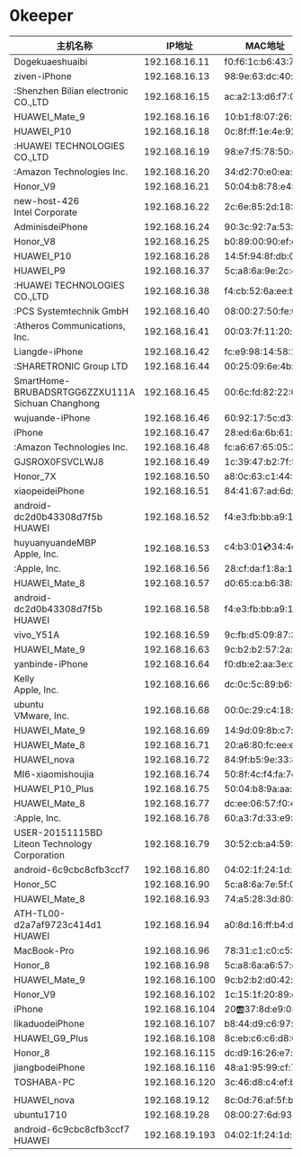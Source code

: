 

# 0keeper

主机名称                                                 | IP地址         | MAC地址          
--------------------------------------------------------|----------------|-------------------
Dogekuaeshuaibi                                         | 192.168.16.11  | f0:f6:1c:b6:43:71
ziven-iPhone                                            | 192.168.16.13  | 98:9e:63:dc:40:fc
:Shenzhen Bilian electronic CO.,LTD                     | 192.168.16.15  | ac:a2:13:d6:f7:0a
HUAWEI_Mate_9	                                        | 192.168.16.16  | 10:b1:f8:07:26:b6 
HUAWEI_P10                                              | 192.168.16.18  | 0c:8f:ff:1e:4e:92
:HUAWEI TECHNOLOGIES CO.,LTD                            | 192.168.16.19  | 98:e7:f5:78:50:dd
:Amazon Technologies Inc.                               | 192.168.16.20  | 34:d2:70:e0:ea:33
Honor_V9                                                | 192.168.16.21  | 50:04:b8:78:e4:04
new-host-426<br>Intel Corporate                         | 192.168.16.22  | 2c:6e:85:2d:18:74
AdminisdeiPhone                                         | 192.168.16.24  | 90:3c:92:7a:53:9c
Honor_V8                                                | 192.168.16.25  | b0:89:00:90:ef:df
HUAWEI_P10                                              | 192.168.16.28  | 14:5f:94:8f:db:02
HUAWEI_P9                                               | 192.168.16.37  | 5c:a8:6a:9e:2c:43
:HUAWEI TECHNOLOGIES CO.,LTD                            | 192.168.16.38  | f4:cb:52:6a:ee:b6
:PCS Systemtechnik GmbH                                 | 192.168.16.40  | 08:00:27:50:fe:05
:Atheros Communications, Inc.                           | 192.168.16.41  | 00:03:7f:11:20:ce
Liangde-iPhone                                          | 192.168.16.42  | fc:e9:98:14:58:1f
:SHARETRONIC Group LTD                                  | 192.168.16.44  | 00:25:09:6e:4b:3c
SmartHome-BRUBADSRTGG6ZZXU111A<br>Sichuan Changhong     | 192.168.16.45  | 00:6c:fd:82:22:0d
wujuande-iPhone                                         | 192.168.16.46  | 60:92:17:5c:d3:9b
iPhone                                                  | 192.168.16.47  | 28:ed:6a:6b:61:c4
:Amazon Technologies Inc.                               | 192.168.16.48  | fc:a6:67:65:05:3f
GJSROX0FSVCLWJ8                                         | 192.168.16.49  | 1c:39:47:b2:7f:54
Honor_7X                                                | 192.168.16.50  | a8:0c:63:c1:44:0f
xiaopeideiPhone                                         | 192.168.16.51  | 84:41:67:ad:6d:7c
android-dc2d0b43308d7f5b<br>HUAWEI                      | 192.168.16.52  | f4:e3:fb:bb:a9:1d
huyuanyuandeMBP<br>Apple, Inc.                          | 192.168.16.53  | c4:b3:01:cd:34:4d
:Apple, Inc.                                            | 192.168.16.56  | 28:cf:da:f1:8a:1e
HUAWEI_Mate_8                                           | 192.168.16.57  | d0:65:ca:b6:38:2d
android-dc2d0b43308d7f5b<br>HUAWEI                      | 192.168.16.58  | f4:e3:fb:bb:a9:1d
vivo_Y51A                                               | 192.168.16.59  | 9c:fb:d5:09:87:30	
HUAWEI_Mate_9                                           | 192.168.16.63  | 9c:b2:b2:57:2a:e6
yanbinde-iPhone                                         | 192.168.16.64  | f0:db:e2:aa:3e:d1
Kelly<br>Apple, Inc.                                    | 192.168.16.66  | dc:0c:5c:89:b6:42
ubuntu<br>VMware, Inc.                                  | 192.168.16.68  | 00:0c:29:c4:18:f1
HUAWEI_Mate_9                                           | 192.168.16.69  | 14:9d:09:8b:c7:be
HUAWEI_Mate_8                                           | 192.168.16.71  | 20:a6:80:fc:ee:e2
HUAWEI_nova                                             | 192.168.16.72  | 84:9f:b5:9e:33:81
MI6-xiaomishoujia                                       | 192.168.16.74  | 50:8f:4c:f4:fa:7e
HUAWEI_P10_Plus                                         | 192.168.16.75  | 50:04:b8:9a:aa:1e
HUAWEI_Mate_8                                           | 192.168.16.77  | dc:ee:06:57:f0:47
:Apple, Inc.                                            | 192.168.16.78  | 60:a3:7d:33:e9:42
USER-20151115BD<br>Liteon Technology Corporation        | 192.168.16.79  | 30:52:cb:a4:59:5a
android-6c9cbc8cfb3ccf7                                 | 192.168.16.80  | 04:02:1f:24:1d:9d
Honor_5C                                                | 192.168.16.90  | 5c:a8:6a:7e:5f:0d
HUAWEI_Mate_8                                           | 192.168.16.93  | 74:a5:28:3d:80:4d
ATH-TL00-d2a7af9723c414d1<br>HUAWEI                     | 192.168.16.94  | a0:8d:16:ff:b4:d3
MacBook-Pro                                             | 192.168.16.96  | 78:31:c1:c0:c5:8e
Honor_8                                                 | 192.168.16.98  | 5c:a8:6a:a6:57:d1
HUAWEI_Mate_9                                           | 192.168.16.100 | 9c:b2:b2:d0:42:c1
Honor_V9                                                | 192.168.16.102 | 1c:15:1f:20:89:c1
iPhone                                                  | 192.168.16.104 | 20:ab:37:8d:e9:08
likaduodeiPhone                                         | 192.168.16.107 | b8:44:d9:c6:97:a0
HUAWEI_G9_Plus                                          | 192.168.16.108 | 8c:eb:c6:c6:d8:69
Honor_8                                                 | 192.168.16.115 | dc:d9:16:26:e7:c0
jiangbodeiPhone                                         | 192.168.16.116 | 48:a1:95:99:cf:72
TOSHABA-PC                                              | 192.168.16.120 | 3c:46:d8:c4:ef:bc
                                                        |                |
HUAWEI_nova                                             | 192.168.19.12  | 8c:0d:76:af:5f:b8                               
ubuntu1710                                              | 192.168.19.28  | 08:00:27:6d:93:d5         
android-6c9cbc8cfb3ccf7<br>HUAWEI                       | 192.168.19.193 | 04:02:1f:24:1d:9d	
